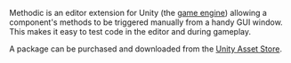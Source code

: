 Methodic is an editor extension for Unity (the
[game engine](http://unity3d.com/)) allowing a component's methods to be
triggered manually from a handy GUI window. This makes it easy to test code in
the editor and during gameplay.

A package can be purchased and downloaded from the
[Unity Asset Store](http://u3d.as/content/matthew-miner/methodic/1Xw).
